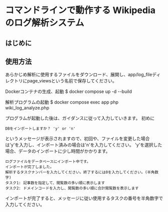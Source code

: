 # コマンドラインで動作する Wikipedia のログ解析システム

## はじめに

## 使用方法

  あらかじめ解析に使用するファイルをダウンロード、展開し、app/log_fileディレクトリにpage_viewsという名前で保存してください。

  Dockerコンテナの生成、起動
  $ docker compose up -d --build

  解析プログラムの起動
  $ docker compose exec app php wiki_log_analyze.php

  プログラムが起動した後は、ガイダンスに従って入力していきます。
  初めに

  ```text
  DBをインポートしますか？ 'y' or 'n'
  ```

  というメッセージが表示されますので、初回や、ファイルを変更した場合は'y'を入力し、インポート済みの場合は'n'を入力してください。
  'y'を選択した場合、データのインポートに少し時間がかかります。

```text
ログファイルをデータベースにインポート中です。
インポートが完了しました。
解析するタスクナンバーを入力してください。終了するには0を入力してください。(半角数字)
タスク1: 記事数を指定して、閲覧数の多い順に表示します
タスク2: ドメインコードを入力し、閲覧数の多い順に合計閲覧数を表示します
```

インポートが完了すると、メッセージに従い使用するタスクの番号を半角数字で入力してください。


##
